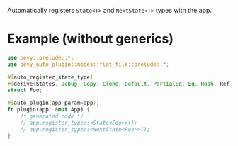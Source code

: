 Automatically registers `State<T>` and `NextState<T>` types with the app.

# Example (without generics)
```rust
use bevy::prelude::*;
use bevy_auto_plugin::modes::flat_file::prelude::*;

#[auto_register_state_type]
#[derive(States, Debug, Copy, Clone, Default, PartialEq, Eq, Hash, Reflect)]
struct Foo;

#[auto_plugin(app_param=app)]
fn plugin(app: &mut App) {
    /* generated code */
    // app.register_type::<State<Foo>>();
    // app.register_type::<NextState<Foo>>();
}
```